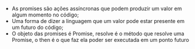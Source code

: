 * As promises são ações assíncronas que podem produzir um valor em algum momento no código;
* Uma forma de dizer a linguagem que um valor pode estar presente em um futuro do código;
* O objeto das promises é Promise, resolve é o método que resolve uma Promise, o then é o que faz ela poder ser executada em um ponto futuro